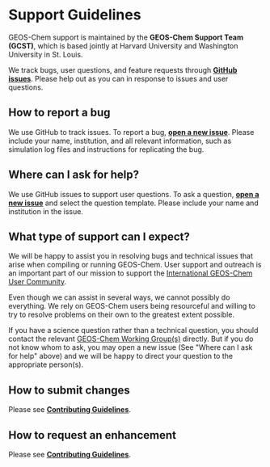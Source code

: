 # Support Guidelines

GEOS-Chem support is maintained by the **GEOS-Chem Support Team
(GCST)**, which is based jointly at Harvard University and Washington University in St. Louis.

We track bugs, user questions, and feature requests through **[GitHub issues](https://www.youtube.com/watch?v=dFBhdotYVf8)**. Please help out as you can in response to issues and user questions.

## How to report a bug
We use GitHub to track issues. To report a bug, **[open a new issue](https://github.com/geoschem/geos-chem/issues/new/choose)**. Please include your name, institution, and all relevant information, such as simulation log files and instructions for replicating the bug.

## Where can I ask for help?
We use GitHub issues to support user questions. To ask a question, **[open a new issue](https://github.com/geoschem/geos-chem/issues/new/choose)** and select the question template. Please include your name and institution in the issue.

## What type of support can I expect?

We will be happy to assist you in resolving bugs and technical issues that arise when compiling or running GEOS-Chem.  User support and outreach is an important part of our mission to support the [International GEOS-Chem User Community](https://geoschem.github.io/people.html). 

Even though we can assist in several ways, we cannot possibly do everything.  We rely on GEOS-Chem users being resourceful and willing to try to resolve problems on their own to the greatest extent possible.

If you have a science question rather than a technical question, you should contact the relevant [GEOS-Chem Working Group(s)](https://geoschem.github.io/working-groups.html) directly. But if you do not know whom to ask, you may open a new issue (See "Where can I ask for help" above) and we will be happy to direct your question to the appropriate person(s).

## How to submit changes
Please see **[Contributing Guidelines](https://geos-chem.readthedocs.io/en/stable/help-and-reference/CONTRIBUTING.html)**.

## How to request an enhancement
Please see **[Contributing Guidelines](https://geos-chem.readthedocs.io/en/stable/help-and-reference/CONTRIBUTING.html)**.
